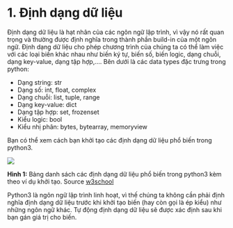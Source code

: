 # 1. Định dạng dữ liệu

Định dạng dữ liệu là hạt nhân của các ngôn ngữ lập trình, vì vậy nó rất quan trọng và thường được định nghĩa trong thành phần build-in của một ngôn ngữ. Định dạng dữ liệu cho phép chương trình của chúng ta có thể làm việc với các loại biến khác nhau như biến ký tự, biến số, biến logic, dạng chuỗi, dạng key-value, dạng tập hợp,.... Bên dưới là các data types đặc trưng trong python:

* Dạng string:	str
* Dạng số:	int, float, complex
* Dạng chuỗi:	list, tuple, range
* Dạng key-value:	dict
* Dạng tập hợp:	set, frozenset
* Kiểu logic:	bool
* Kiểu nhị phân:	bytes, bytearray, memoryview

Bạn có thể xem cách bạn khởi tạo các định dạng dữ liệu phổ biến trong python3.

![](https://imgur.com/Je5guMg.png)

**Hình 1:** Bảng danh sách các định dạng dữ liệu phổ biến trong python3 kèm theo ví dụ khởi tạo. Source [w3school](https://www.w3schools.com/python/python_datatypes.asp)

Python3 là ngôn ngữ lập trình linh hoạt, vì thế chúng ta không cần phải định nghĩa định dạng dữ liệu trước khi khởi tạo biến (hay còn gọi là ép kiểu) như những ngôn ngữ khác. Tự động định dạng dữ liệu sẽ được xác định sau khi bạn gán giá trị cho biến.
